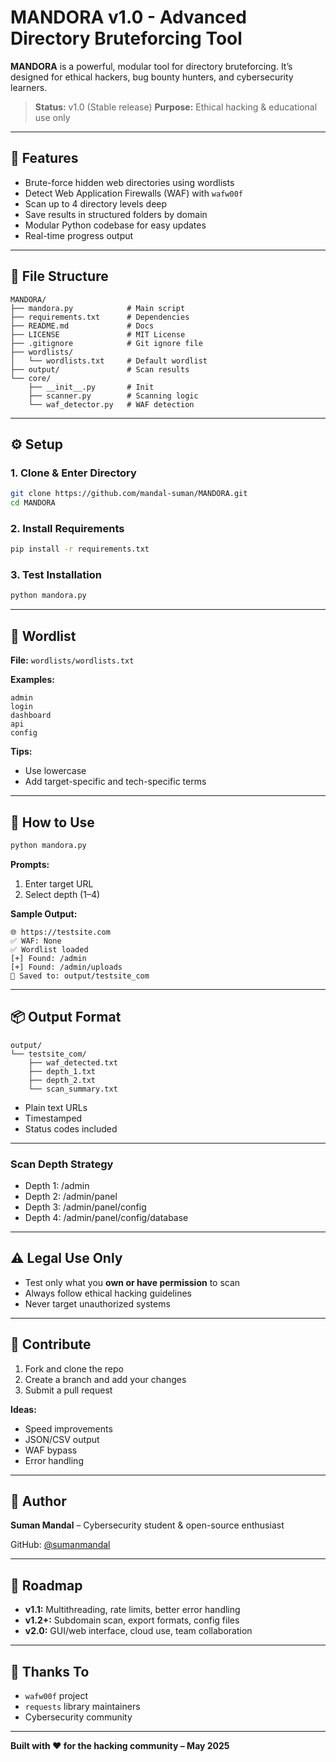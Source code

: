 # MANDORA v1.0 - Advanced Directory Bruteforcing Tool

**MANDORA** is a powerful, modular tool for directory bruteforcing. It’s designed for ethical hackers, bug bounty hunters, and cybersecurity learners.

> **Status:** v1.0 (Stable release)
> **Purpose:** Ethical hacking & educational use only

---

## 🔑 Features

* Brute-force hidden web directories using wordlists
* Detect Web Application Firewalls (WAF) with `wafw00f`
* Scan up to 4 directory levels deep
* Save results in structured folders by domain
* Modular Python codebase for easy updates
* Real-time progress output

---

## 📁 File Structure

```
MANDORA/
├── mandora.py            # Main script
├── requirements.txt      # Dependencies
├── README.md             # Docs
├── LICENSE               # MIT License
├── .gitignore            # Git ignore file
├── wordlists/
│   └── wordlists.txt     # Default wordlist
├── output/               # Scan results
└── core/
    ├── __init__.py       # Init
    ├── scanner.py        # Scanning logic
    └── waf_detector.py   # WAF detection
```

---

## ⚙️ Setup

### 1. Clone & Enter Directory

```bash
git clone https://github.com/mandal-suman/MANDORA.git
cd MANDORA
```

### 2. Install Requirements

```bash
pip install -r requirements.txt
```

### 3. Test Installation

```bash
python mandora.py
```

---

## 📝 Wordlist

**File:** `wordlists/wordlists.txt`

**Examples:**

```
admin
login
dashboard
api
config
```

**Tips:**

* Use lowercase
* Add target-specific and tech-specific terms

---

## 🚀 How to Use

```bash
python mandora.py
```

**Prompts:**

1. Enter target URL
2. Select depth (1–4)

**Sample Output:**

```
🌐 https://testsite.com
✅ WAF: None
✅ Wordlist loaded
[+] Found: /admin
[+] Found: /admin/uploads
📁 Saved to: output/testsite_com
```

---

## 📦 Output Format

```
output/
└── testsite_com/
    ├── waf_detected.txt
    ├── depth_1.txt
    ├── depth_2.txt
    └── scan_summary.txt
```

* Plain text URLs
* Timestamped
* Status codes included

---

### Scan Depth Strategy

* Depth 1: /admin
* Depth 2: /admin/panel
* Depth 3: /admin/panel/config
* Depth 4: /admin/panel/config/database

---

## ⚠️ Legal Use Only

* Test only what you **own or have permission** to scan
* Always follow ethical hacking guidelines
* Never target unauthorized systems

---

## 🤝 Contribute

1. Fork and clone the repo
2. Create a branch and add your changes
3. Submit a pull request

**Ideas:**

* Speed improvements
* JSON/CSV output
* WAF bypass
* Error handling

---

## 👤 Author

**Suman Mandal** – Cybersecurity student & open-source enthusiast

GitHub: [@sumanmandal](https://github.com/mandal-suman)

---

## 📌 Roadmap

* **v1.1:** Multithreading, rate limits, better error handling
* **v1.2+:** Subdomain scan, export formats, config files
* **v2.0:** GUI/web interface, cloud use, team collaboration

---

## 🙏 Thanks To

* `wafw00f` project
* `requests` library maintainers
* Cybersecurity community

---

**Built with ❤️ for the hacking community – May 2025**
